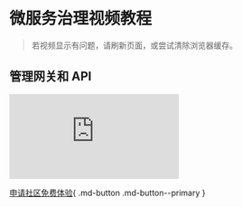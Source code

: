# 微服务治理视频教程

> 若视频显示有问题，请刷新页面，或尝试清除浏览器缓存。

## 管理网关和 API

<div class="responsive-video-container">
<iframe src="https://harbor-test2.cn-sh2.ufileos.com/docs/videos/gateway%26api.mp4" scrolling="no" border="0" frameborder="no" framespacing="0" allowfullscreen="true"> </iframe>
</div>

[申请社区免费体验](../dce/license0.md){ .md-button .md-button--primary }